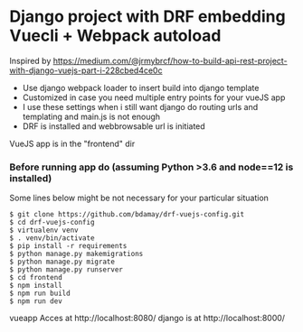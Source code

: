 # Django project with DRF embedding Vuecli + Webpack autoload
Inspired by  https://medium.com/@jrmybrcf/how-to-build-api-rest-project-with-django-vuejs-part-i-228cbed4ce0c

- Use django webpack loader to insert build into django template
- Customized in case you need multiple entry points for your vueJS app
- I use these settings when i still want django do routing urls and templating and main.js is not enough
- DRF is installed and webbrowsable url is initiated


VueJS app is in the "frontend" dir

### Before running app do (assuming Python >3.6 and node==12 is installed)

Some lines below might be not necessary for your particular situation

```
$ git clone https://github.com/bdamay/drf-vuejs-config.git
$ cd drf-vuejs-config
$ virtualenv venv
$ . venv/bin/activate 
$ pip install -r requirements
$ python manage.py makemigrations 
$ python manage.py migrate 
$ python manage.py runserver
$ cd frontend
$ npm install
$ npm run build
$ npm run dev 
```

vueapp Acces at http://localhost:8080/
django is at http://localhost:8000/


